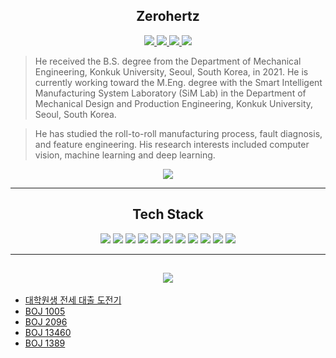 <h2 align = "center">
    Zerohertz
</h2>

<p align = "center">
    <a href="https://github.com/Zerohertz/Zerohertz/blob/main/CV.pdf">
        <img src="https://img.shields.io/badge/Curriculum Vitae-5C3EE8?style=flat-square&logo=OpenCV&logoColor=white"/>
    </a>
    <a href = "https://scholar.google.com/citations?user=TxiJyc0AAAAJ">
        <img src="https://img.shields.io/badge/Google Scholar-4285F4?style=flat-square&logo=googlescholar&logoColor=white"/>
    </a>
    <a href = "https://www.linkedin.com/in/hyogeun-oh-67470b242/">
        <img src="https://img.shields.io/badge/LinkedIn-0A66C2?style=flat-square&logo=LinkedIn&logoColor=white"/>
    </a>
    <a href="mailto:ohg3417@gmail.com">
        <img src="https://img.shields.io/badge/Gmail-EA4335?style=flat-square&logo=Gmail&logoColor=white"/>
    </a>
</p>

> He received the B.S. degree from the Department of Mechanical Engineering, Konkuk University, Seoul, South Korea, in 2021. He is currently working toward the M.Eng. degree with the Smart Intelligent Manufacturing System Laboratory (SiM Lab) in the Department of Mechanical Design and Production Engineering, Konkuk University, Seoul, South Korea.

> He has studied the roll-to-roll manufacturing process, fault diagnosis, and feature engineering. His research interests included computer vision, machine learning and deep learning.

<p align = "center">
    <img src="https://hits.seeyoufarm.com/api/count/incr/badge.svg?url=https%3A%2F%2Fgithub.com%2FZerohertz&count_bg=%2379C83D&title_bg=%23555555&icon=&icon_color=%23E7E7E7&title=hits&edge_flat=false"/>
</p>

***

<h2 align = "center">
    Tech Stack
</h2>

<p align = "center">
    <img src="https://img.shields.io/badge/Ansys-FFB71B?style=flat-square&logo=Ansys&logoColor=white"/> <img src="https://img.shields.io/badge/Arduino-00979D?style=flat-square&logo=Arduino&logoColor=white"/> <img src="https://img.shields.io/badge/C-A8B9CC?style=flat-square&logo=C&logoColor=white"/> <img src="https://img.shields.io/badge/C++-00599C?style=flat-square&logo=Cplusplus&logoColor=white"/> <img src="https://img.shields.io/badge/Catia-005386?style=flat-square&logo=Dassault Systèmes&logoColor=white"/> <img src="https://img.shields.io/badge/LabVIEW-FFDB00?style=flat-square&logo=LabVIEW&logoColor=white"/> <img src="https://img.shields.io/badge/MATLAB-800a0a?style=flat-square&logo=McDonald's&logoColor=white"/> <img src="https://img.shields.io/badge/Python-3766AB?style=flat-square&logo=Python&logoColor=white"/> <img src="https://img.shields.io/badge/R-276DC3?style=flat-square&logo=R&logoColor=white"/> <img src="https://img.shields.io/badge/Raspberry Pi-A22846?style=flat-square&logo=Raspberrypi&logoColor=white"/> <img src="https://img.shields.io/badge/Unreal Engine-0E1128?style=flat-square&logo=Unrealengine&logoColor=white"/>
</p>

***

<h2 align = "center">
    <a href = "https://zerohertz.github.io/">
        <img src="https://img.shields.io/badge/Zerohertz's%20Blog-800a0a?style=for-the-badge&logo=beatsbydre&logoColor=white"/>
    </a>
</h2>

<!-- BLOG-POST-LIST:START -->
- [대학원생 전세 대출 도전기](https://zerohertz.github.io/graduate-student-charter-loan-challenge-story/)
- [BOJ 1005](https://zerohertz.github.io/boj-1005/)
- [BOJ 2096](https://zerohertz.github.io/boj-2096/)
- [BOJ 13460](https://zerohertz.github.io/boj-13460/)
- [BOJ 1389](https://zerohertz.github.io/boj-1389/)
<!-- BLOG-POST-LIST:END -->
